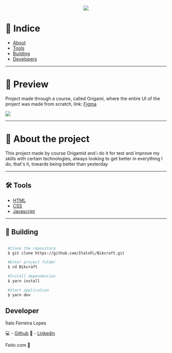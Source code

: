 <h1 align='center'>
  <img src='https://cdn.discordapp.com/attachments/743206177030275115/905509900900257853/unknown.png'>
</h1>


# 🔎 Indice 

- [About](#-about-the-project)
- [Tools](#-tools)
- [Building](#-building)
- [Developers](#-developers)

---

# 🎉 Preview

Project made through a course, called Origami, where the entire UI of the project was made from scratch, link: [Figma](https://www.figma.com/file/FbLN4qKTc8aLXpTdHTmAyi/bikcraft---design?node-id=0%3A1)

 <img src='https://cdn.discordapp.com/attachments/743206177030275115/905510238877282335/unknown.png'>

----
# 📜 About the project

This project made by course Origamid and i do it for test and improve my skills with certain technologies, always looking to get better in everything I do, that's it, towards being better than yesterday

---

## 🛠 Tools

- [HTML]()
- [CSS]()
- [Javascript]()


---

## 📜 Building

```bash

 #Clone the repository
 $ git clone https://github.com/ItaloFL/Bikcraft.git

 #Enter project folder
 $ cd Bikcraft

 #Install dependencies
 $ yarn install

 #Start application
 $ yarn dev

```

## Developer

Ítalo Ferreira Lopes


💻 - [Github](https://github.com/ItaloFL)
📒 - [Linkedin](https://www.linkedin.com/in/italo-ferreira-dev/)

Feito com 💜
